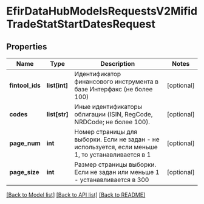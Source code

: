 # EfirDataHubModelsRequestsV2MifidTradeStatStartDatesRequest

## Properties
Name | Type | Description | Notes
------------ | ------------- | ------------- | -------------
**fintool_ids** | **list[int]** | Идентификатор финансового инструмента в базе Интерфакс (не более 100) | [optional] 
**codes** | **list[str]** | Иные идентификаторы облигации (ISIN, RegCode, NRDCode; не более 100). | [optional] 
**page_num** | **int** | Номер страницы для выборки. Если не задан - не используется, если  меньше 1, то устанавливается в 1 | [optional] 
**page_size** | **int** | Размер страницы выборки. Если не задан или меньше 1 - устанавливается в 300 | [optional] 

[[Back to Model list]](../README.md#documentation-for-models) [[Back to API list]](../README.md#documentation-for-api-endpoints) [[Back to README]](../README.md)


